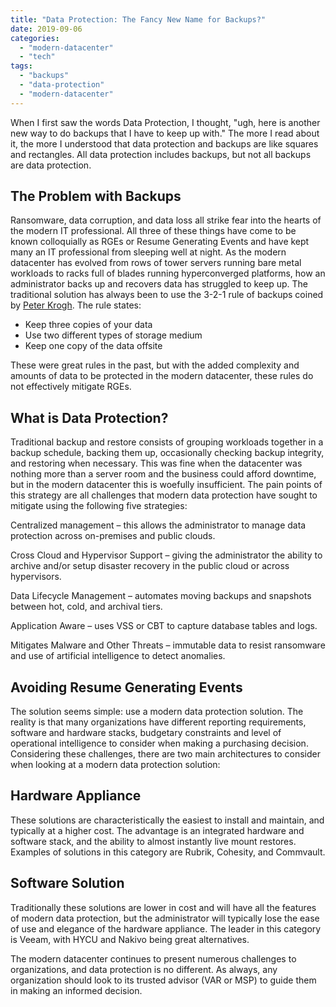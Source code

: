 ```yaml
---
title: "Data Protection: The Fancy New Name for Backups?"
date: 2019-09-06
categories: 
  - "modern-datacenter"
  - "tech"
tags: 
  - "backups"
  - "data-protection"
  - "modern-datacenter"
---
```



When I first saw the words Data Protection, I thought, "ugh, here is another new way to do backups that I have to keep up with." The more I read about it, the more I understood that data protection and backups are like squares and rectangles. All data protection includes backups, but not all backups are data protection.

## The Problem with Backups

Ransomware, data corruption, and data loss all strike fear into the hearts of the modern IT professional. All three of these things have come to be known colloquially as RGEs or Resume Generating Events and have kept many an IT professional from sleeping well at night. As the modern datacenter has evolved from rows of tower servers running bare metal workloads to racks full of blades running hyperconverged platforms, how an administrator backs up and recovers data has struggled to keep up. The traditional solution has always been to use the 3-2-1 rule of backups coined by [Peter Krogh](https://en.wikipedia.org/wiki/Peter_Krogh_\(photographer\)). The rule states:

- Keep three copies of your data
- Use two different types of storage medium
- Keep one copy of the data offsite

These were great rules in the past, but with the added complexity and amounts of data to be protected in the modern datacenter, these rules do not effectively mitigate RGEs.

## What is Data Protection?

Traditional backup and restore consists of grouping workloads together in a backup schedule, backing them up, occasionally checking backup integrity, and restoring when necessary. This was fine when the datacenter was nothing more than a server room and the business could afford downtime, but in the modern datacenter this is woefully insufficient. The pain points of this strategy are all challenges that modern data protection have sought to mitigate using the following five strategies:

Centralized management – this allows the administrator to manage data protection across on-premises and public clouds.

Cross Cloud and Hypervisor Support – giving the administrator the ability to archive and/or setup disaster recovery in the public cloud or across hypervisors.

Data Lifecycle Management – automates moving backups and snapshots between hot, cold, and archival tiers.

Application Aware – uses VSS or CBT to capture database tables and logs.

Mitigates Malware and Other Threats – immutable data to resist ransomware and use of artificial intelligence to detect anomalies.

## Avoiding Resume Generating Events

The solution seems simple: use a modern data protection solution. The reality is that many organizations have different reporting requirements, software and hardware stacks, budgetary constraints and level of operational intelligence to consider when making a purchasing decision. Considering these challenges, there are two main architectures to consider when looking at a modern data protection solution:

## Hardware Appliance

These solutions are characteristically the easiest to install and maintain, and typically at a higher cost. The advantage is an integrated hardware and software stack, and the ability to almost instantly live mount restores. Examples of solutions in this category are Rubrik, Cohesity, and Commvault.

## Software Solution

Traditionally these solutions are lower in cost and will have all the features of modern data protection, but the administrator will typically lose the ease of use and elegance of the hardware appliance. The leader in this category is Veeam, with HYCU and Nakivo being great alternatives.

The modern datacenter continues to present numerous challenges to organizations, and data protection is no different. As always, any organization should look to its trusted advisor (VAR or MSP) to guide them in making an informed decision.
